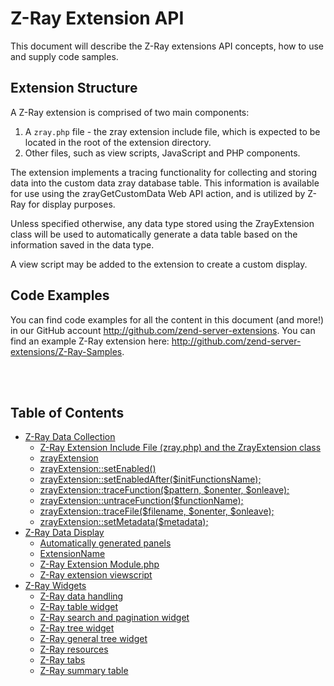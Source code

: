 Z-Ray Extension API
==========

This document will describe the Z-Ray extensions API concepts, how to use and supply code samples.

## Extension Structure
A Z-Ray extension is comprised of two main components:
1. A `zray.php` file - the zray extension include file, which is expected to be located in the root of the extension directory.
2. Other files, such as view scripts, JavaScript and PHP components.

The extension implements a tracing functionality for collecting and storing data into the custom data zray database table. This information is available for use using the zrayGetCustomData Web API action, and is utilized by Z-Ray for display purposes.

Unless specified otherwise, any data type stored using the ZrayExtension class will be used to automatically generate a data table based on the information saved in the data type.

A view script may be added to the extension to create a custom display.

## Code Examples
You can find code examples for all the content in this document (and more!) in our GitHub account http://github.com/zend-server-extensions. You can find an example Z-Ray extension here: http://github.com/zend-server-extensions/Z-Ray-Samples. 

<br/><br/>

## Table of Contents

- [Z-Ray Data Collection](#)
	- [Z-Ray Extension Include File (zray.php) and the ZrayExtension class](#)
	- [zrayExtension](#)
	- [zrayExtension::setEnabled()](#)
	- [zrayExtension::setEnabledAfter($initFunctionsName);](#)
	- [zrayExtension::traceFunction($pattern, $onenter, $onleave);](#)
	- [zrayExtension::untraceFunction($functionName);](#)
	- [zrayExtension::traceFile($filename, $onenter, $onleave);](#)
	- [zrayExtension::setMetadata($metadata);](#)
- [Z-Ray Data Display](#)
	- [Automatically generated panels](#)
	- [ExtensionName](#)
	- [Z-Ray Extension Module.php](#)
	- [Z-Ray extension viewscript](#)
- [Z-Ray Widgets](#)
	- [Z-Ray data handling](#)
	- [Z-Ray table widget](#)
	- [Z-Ray search and pagination widget](#)
	- [Z-Ray tree widget](#)
	- [Z-Ray general tree widget](#)
	- [Z-Ray resources](#)
	- [Z-Ray tabs](#)
	- [Z-Ray summary table](#)

